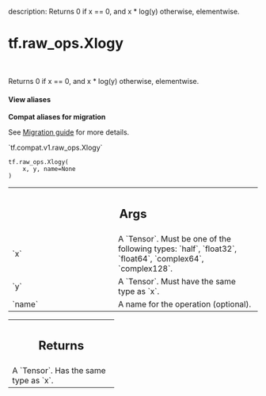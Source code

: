 description: Returns 0 if x == 0, and x * log(y) otherwise, elementwise.

<div itemscope itemtype="http://developers.google.com/ReferenceObject">
<meta itemprop="name" content="tf.raw_ops.Xlogy" />
<meta itemprop="path" content="Stable" />
</div>

# tf.raw_ops.Xlogy

<!-- Insert buttons and diff -->

<table class="tfo-notebook-buttons tfo-api nocontent" align="left">

</table>



Returns 0 if x == 0, and x * log(y) otherwise, elementwise.

<section class="expandable">
  <h4 class="showalways">View aliases</h4>
  <p>
<b>Compat aliases for migration</b>
<p>See
<a href="https://www.tensorflow.org/guide/migrate">Migration guide</a> for
more details.</p>
<p>`tf.compat.v1.raw_ops.Xlogy`</p>
</p>
</section>

<pre class="devsite-click-to-copy prettyprint lang-py tfo-signature-link">
<code>tf.raw_ops.Xlogy(
    x, y, name=None
)
</code></pre>



<!-- Placeholder for "Used in" -->


<!-- Tabular view -->
 <table class="responsive fixed orange">
<colgroup><col width="214px"><col></colgroup>
<tr><th colspan="2"><h2 class="add-link">Args</h2></th></tr>

<tr>
<td>
`x`
</td>
<td>
A `Tensor`. Must be one of the following types: `half`, `float32`, `float64`, `complex64`, `complex128`.
</td>
</tr><tr>
<td>
`y`
</td>
<td>
A `Tensor`. Must have the same type as `x`.
</td>
</tr><tr>
<td>
`name`
</td>
<td>
A name for the operation (optional).
</td>
</tr>
</table>



<!-- Tabular view -->
 <table class="responsive fixed orange">
<colgroup><col width="214px"><col></colgroup>
<tr><th colspan="2"><h2 class="add-link">Returns</h2></th></tr>
<tr class="alt">
<td colspan="2">
A `Tensor`. Has the same type as `x`.
</td>
</tr>

</table>

